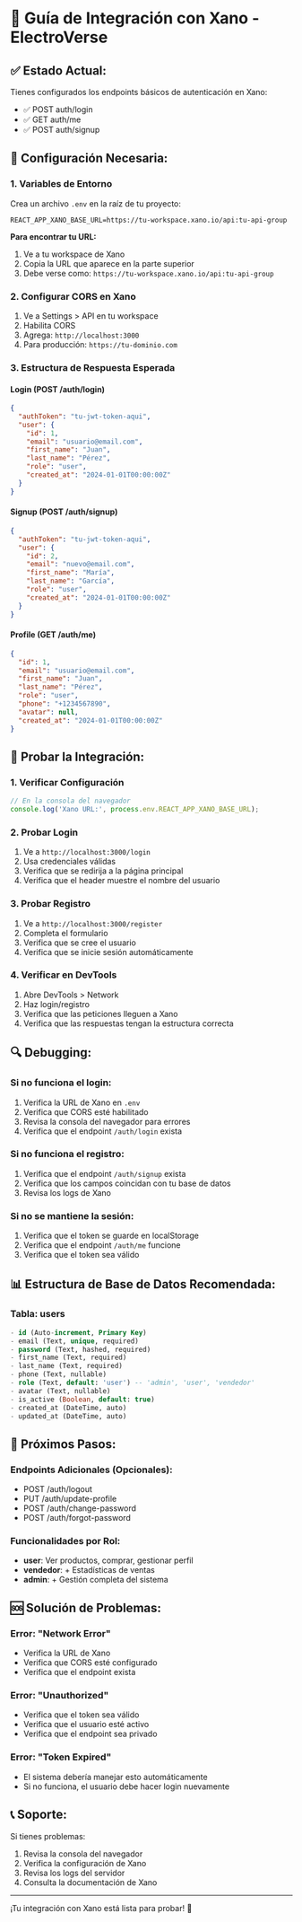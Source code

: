 # 🚀 Guía de Integración con Xano - ElectroVerse

## ✅ **Estado Actual:**
Tienes configurados los endpoints básicos de autenticación en Xano:
- ✅ POST auth/login
- ✅ GET auth/me  
- ✅ POST auth/signup

## 🔧 **Configuración Necesaria:**

### **1. Variables de Entorno**
Crea un archivo `.env` en la raíz de tu proyecto:

```env
REACT_APP_XANO_BASE_URL=https://tu-workspace.xano.io/api:tu-api-group
```

**Para encontrar tu URL:**
1. Ve a tu workspace de Xano
2. Copia la URL que aparece en la parte superior
3. Debe verse como: `https://tu-workspace.xano.io/api:tu-api-group`

### **2. Configurar CORS en Xano**
1. Ve a Settings > API en tu workspace
2. Habilita CORS
3. Agrega: `http://localhost:3000`
4. Para producción: `https://tu-dominio.com`

### **3. Estructura de Respuesta Esperada**

#### **Login (POST /auth/login)**
```json
{
  "authToken": "tu-jwt-token-aqui",
  "user": {
    "id": 1,
    "email": "usuario@email.com",
    "first_name": "Juan",
    "last_name": "Pérez",
    "role": "user",
    "created_at": "2024-01-01T00:00:00Z"
  }
}
```

#### **Signup (POST /auth/signup)**
```json
{
  "authToken": "tu-jwt-token-aqui",
  "user": {
    "id": 2,
    "email": "nuevo@email.com",
    "first_name": "María",
    "last_name": "García",
    "role": "user",
    "created_at": "2024-01-01T00:00:00Z"
  }
}
```

#### **Profile (GET /auth/me)**
```json
{
  "id": 1,
  "email": "usuario@email.com",
  "first_name": "Juan",
  "last_name": "Pérez",
  "role": "user",
  "phone": "+1234567890",
  "avatar": null,
  "created_at": "2024-01-01T00:00:00Z"
}
```

## 🧪 **Probar la Integración:**

### **1. Verificar Configuración**
```javascript
// En la consola del navegador
console.log('Xano URL:', process.env.REACT_APP_XANO_BASE_URL);
```

### **2. Probar Login**
1. Ve a `http://localhost:3000/login`
2. Usa credenciales válidas
3. Verifica que se redirija a la página principal
4. Verifica que el header muestre el nombre del usuario

### **3. Probar Registro**
1. Ve a `http://localhost:3000/register`
2. Completa el formulario
3. Verifica que se cree el usuario
4. Verifica que se inicie sesión automáticamente

### **4. Verificar en DevTools**
1. Abre DevTools > Network
2. Haz login/registro
3. Verifica que las peticiones lleguen a Xano
4. Verifica que las respuestas tengan la estructura correcta

## 🔍 **Debugging:**

### **Si no funciona el login:**
1. Verifica la URL de Xano en `.env`
2. Verifica que CORS esté habilitado
3. Revisa la consola del navegador para errores
4. Verifica que el endpoint `/auth/login` exista

### **Si no funciona el registro:**
1. Verifica que el endpoint `/auth/signup` exista
2. Verifica que los campos coincidan con tu base de datos
3. Revisa los logs de Xano

### **Si no se mantiene la sesión:**
1. Verifica que el token se guarde en localStorage
2. Verifica que el endpoint `/auth/me` funcione
3. Verifica que el token sea válido

## 📊 **Estructura de Base de Datos Recomendada:**

### **Tabla: users**
```sql
- id (Auto-increment, Primary Key)
- email (Text, unique, required)
- password (Text, hashed, required)
- first_name (Text, required)
- last_name (Text, required)
- phone (Text, nullable)
- role (Text, default: 'user') -- 'admin', 'user', 'vendedor'
- avatar (Text, nullable)
- is_active (Boolean, default: true)
- created_at (DateTime, auto)
- updated_at (DateTime, auto)
```

## 🎯 **Próximos Pasos:**

### **Endpoints Adicionales (Opcionales):**
- POST /auth/logout
- PUT /auth/update-profile
- POST /auth/change-password
- POST /auth/forgot-password

### **Funcionalidades por Rol:**
- **user**: Ver productos, comprar, gestionar perfil
- **vendedor**: + Estadísticas de ventas
- **admin**: + Gestión completa del sistema

## 🆘 **Solución de Problemas:**

### **Error: "Network Error"**
- Verifica la URL de Xano
- Verifica que CORS esté configurado
- Verifica que el endpoint exista

### **Error: "Unauthorized"**
- Verifica que el token sea válido
- Verifica que el usuario esté activo
- Verifica que el endpoint sea privado

### **Error: "Token Expired"**
- El sistema debería manejar esto automáticamente
- Si no funciona, el usuario debe hacer login nuevamente

## 📞 **Soporte:**

Si tienes problemas:
1. Revisa la consola del navegador
2. Verifica la configuración de Xano
3. Revisa los logs del servidor
4. Consulta la documentación de Xano

---

¡Tu integración con Xano está lista para probar! 🎉
